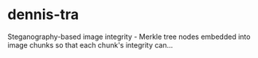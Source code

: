 # dennis-tra
Steganography-based image integrity - Merkle tree nodes embedded into image chunks so that each chunk's integrity can…

